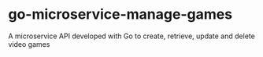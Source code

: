 # go-microservice-manage-games
A microservice API developed with Go to create, retrieve, update and delete video games
